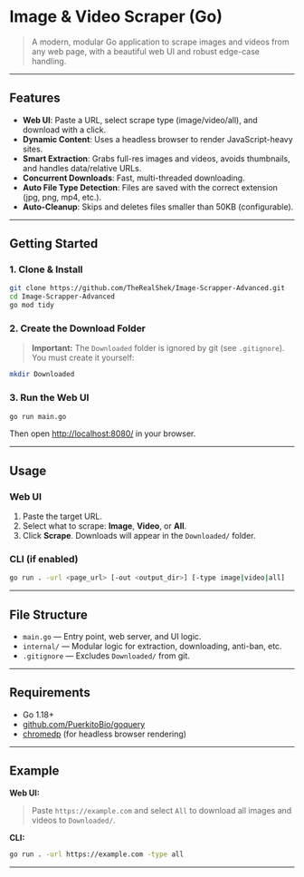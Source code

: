 
# Image & Video Scraper (Go)

>A modern, modular Go application to scrape images and videos from any web page, with a beautiful web UI and robust edge-case handling.

---

## Features
- **Web UI**: Paste a URL, select scrape type (image/video/all), and download with a click.
- **Dynamic Content**: Uses a headless browser to render JavaScript-heavy sites.
- **Smart Extraction**: Grabs full-res images and videos, avoids thumbnails, and handles data/relative URLs.
- **Concurrent Downloads**: Fast, multi-threaded downloading.
- **Auto File Type Detection**: Files are saved with the correct extension (jpg, png, mp4, etc.).
- **Auto-Cleanup**: Skips and deletes files smaller than 50KB (configurable).

---

## Getting Started

### 1. Clone & Install
```sh
git clone https://github.com/TheRealShek/Image-Scrapper-Advanced.git
cd Image-Scrapper-Advanced
go mod tidy
```

### 2. Create the Download Folder
> **Important:** The `Downloaded` folder is ignored by git (see `.gitignore`). You must create it yourself:
```sh
mkdir Downloaded
```

### 3. Run the Web UI
```sh
go run main.go
```
Then open [http://localhost:8080/](http://localhost:8080/) in your browser.

---

## Usage

### Web UI
1. Paste the target URL.
2. Select what to scrape: **Image**, **Video**, or **All**.
3. Click **Scrape**. Downloads will appear in the `Downloaded/` folder.

### CLI (if enabled)
```sh
go run . -url <page_url> [-out <output_dir>] [-type image|video|all]
```

---

## File Structure
- `main.go` — Entry point, web server, and UI logic.
- `internal/` — Modular logic for extraction, downloading, anti-ban, etc.
- `.gitignore` — Excludes `Downloaded/` from git.

---

## Requirements
- Go 1.18+
- [github.com/PuerkitoBio/goquery](https://github.com/PuerkitoBio/goquery)
- [chromedp](https://github.com/chromedp/chromedp) (for headless browser rendering)

---

## Example

**Web UI:**
> Paste `https://example.com` and select `All` to download all images and videos to `Downloaded/`.

**CLI:**
```sh
go run . -url https://example.com -type all
```

---
